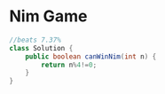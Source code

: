 # Nim Game

```java
//beats 7.37%
class Solution {
    public boolean canWinNim(int n) {
        return n%4!=0;
    }
}
```